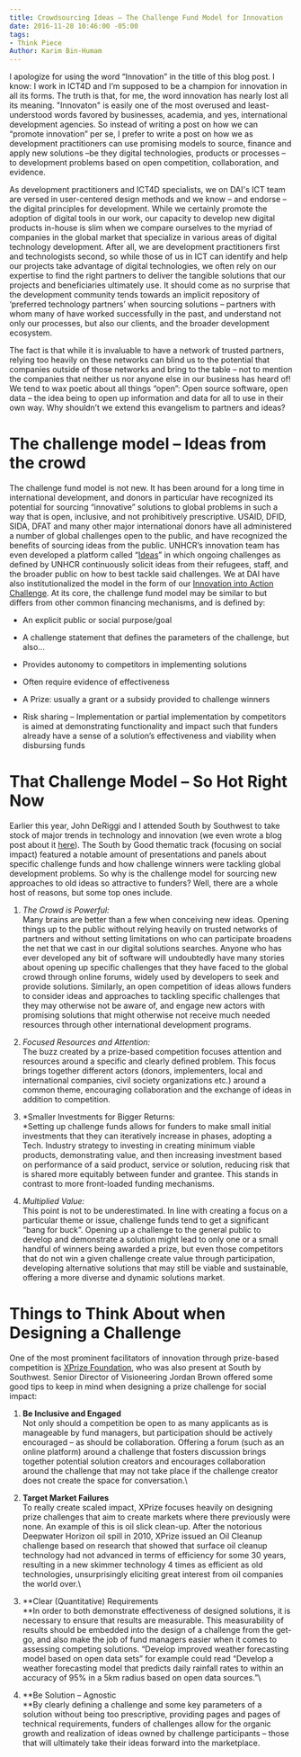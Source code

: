 ```yaml
---
title: Crowdsourcing Ideas – The Challenge Fund Model for Innovation
date: 2016-11-28 10:46:00 -05:00
tags:
- Think Piece
Author: Karim Bin-Humam
---
```


I apologize for using the word “Innovation” in the title of this blog post. I know: I work in ICT4D and I’m supposed to be a champion for innovation in all its forms. The truth is that, for me, the word innovation has nearly lost all its meaning. "Innovaton" is easily one of the most overused and least-understood words favored by businesses, academia, and yes, international development agencies. So instead of writing a post on how we can “promote innovation” per se, I prefer to write a post on how we as development practitioners can use promising models to source, finance and apply new solutions –be they digital technologies, products or processes – to development problems based on open competition, collaboration, and evidence.

<!--more-->

As development practitioners and ICT4D specialists, we on DAI's ICT team are versed in user-centered design methods and we know – and endorse – the digital principles for development. While we certainly promote the adoption of digital tools in our work, our capacity to develop new digital products in-house is slim when we compare ourselves to the myriad of companies in the global market that specialize in various areas of digital technology development. After all, we are development practitioners first and technologists second, so while those of us in ICT can identify and help our projects take advantage of digital technologies, we often rely on our expertise to find the right partners to deliver the tangible solutions that our projects and beneficiaries ultimately use. It should come as no surprise that the development community tends towards an implicit repository of ‘preferred technology partners’ when sourcing solutions – partners with whom many of have worked successfully in the past, and understand not only our processes, but also our clients, and the broader development ecosystem.

The fact is that while it is invaluable to have a network of trusted partners, relying too heavily on these networks can blind us to the potential that companies outside of those networks and bring to the table – not to mention the companies that neither us nor anyone else in our business has heard of! We tend to wax poetic about all things “open”: Open source software, open data – the idea being to open up information and data for all to use in their own way. Why shouldn’t we extend this evangelism to partners and ideas?

# The challenge model – Ideas from the crowd

The challenge fund model is not new. It has been around for a long time in international development, and donors in particular have recognized its potential for sourcing “innovative” solutions to global problems in such a way that is open, inclusive, and not prohibitively prescriptive. USAID, DFID, SIDA, DFAT and many other major international donors have all administered a number of global challenges open to the public, and have recognized the benefits of sourcing ideas from the public. UNHCR’s innovation team has even developed a platform called “[Ideas](http://innovation.unhcr.org/unhcr-ideas/)” in which ongoing challenges as defined by UNHCR continuously solicit ideas from their refugees, staff, and the broader public on how to best tackle said challenges. We at DAI have also institutionalized the model in the form of our [Innovation into Action Challenge](https://dai.forms.fm/innovation-into-action-challenge). At its core, the challenge fund model may be similar to but differs from other common financing mechanisms, and is defined by:

* An explicit public or social purpose/goal

* A challenge statement that defines the parameters of the challenge, but also…

* Provides autonomy to competitors in implementing solutions

* Often require evidence of effectiveness

* A Prize: usually a grant or a subsidy provided to challenge winners

* Risk sharing – Implementation or partial implementation by competitors is aimed at demonstrating functionality and impact such that funders already have a sense of a solution’s effectiveness and viability when disbursing funds

# That Challenge Model – So Hot Right Now

Earlier this year, John DeRiggi and I attended South by Southwest to take stock of major trends in technology and innovation (we even wrote a blog post about it [here](https://dai-global-digital.com/sxsw-tech-trends-2016.html)). The South by Good thematic track (focusing on social impact) featured a notable amount of presentations and panels about specific challenge funds and how challenge winners were tackling global development problems. So why is the challenge model for sourcing new approaches to old ideas so attractive to funders? Well, there are a whole host of reasons, but some top ones include.

1. *The Crowd is Powerful:*\
   Many brains are better than a few when conceiving new ideas. Opening things up to the public without relying heavily on trusted networks of partners and without setting limitations on who can participate broadens the net that we cast in our digital solutions searches. Anyone who has ever developed any bit of software will undoubtedly have many stories about opening up specific challenges that they have faced to the global crowd through online forums, widely used by developers to seek and provide solutions. Similarly, an open competition of ideas allows funders to consider ideas and approaches to tackling specific challenges that they may otherwise not be aware of, and engage new actors with promising solutions that might otherwise not receive much needed resources through other international development programs.

2. *Focused Resources and Attention:*\
   The buzz created by a prize-based competition focuses attention and resources around a specific and clearly defined problem. This focus brings together different actors (donors, implementers, local and international companies, civil society organizations etc.) around a common theme, encouraging collaboration and the exchange of ideas in addition to competition.

3. *Smaller Investments for Bigger Returns:\
   *Setting up challenge funds allows for funders to make small initial investments that they can iteratively increase in phases, adopting a Tech. Industry strategy to investing in creating minimum viable products, demonstrating value, and then increasing investment based on performance of a said product, service or solution, reducing risk that is shared more equitably between funder and grantee. This stands in contrast to more front-loaded funding mechanisms.

4. *Multiplied Value:*\
   This point is not to be underestimated. In line with creating a focus on a particular theme or issue, challenge funds tend to get a significant “bang for buck”. Opening up a challenge to the general public to develop and demonstrate a solution might lead to only one or a small handful of winners being awarded a prize, but even those competitors that do not win a given challenge create value through participation, developing alternative solutions that may still be viable and sustainable, offering a more diverse and dynamic solutions market.

# Things to Think About when Designing a Challenge

One of the most prominent facilitators of innovation through prize-based competition is [XPrize Foundation](http://www.xprize.org/), who was also present at South by Southwest. Senior Director of Visioneering Jordan Brown offered some good tips to keep in mind when designing a prize challenge for social impact:

1. **Be Inclusive and Engaged**\
   Not only should a competition be open to as many applicants as is manageable by fund managers, but participation should be actively encouraged – as should be collaboration. Offering a forum (such as an online platform) around a challenge that fosters discussion brings together potential solution creators and encourages collaboration around the challenge that may not take place if the challenge creator does not create the space for conversation.\\

2. **Target Market Failures**\
   To really create scaled impact, XPrize focuses heavily on designing prize challenges that aim to create markets where there previously were none. An example of this is oil slick clean-up. After the notorious Deepwater Horizon oil spill in 2010, XPrize issued an Oil Cleanup challenge based on research that showed that surface oil cleanup technology had not advanced in terms of efficiency for some 30 years, resulting in a new skimmer technology 4 times as efficient as old technologies, unsurprisingly eliciting great interest from oil companies the world over.\\

3. \*\*Clear (Quantitative) Requirements\
   \*\*In order to both demonstrate effectiveness of designed solutions, it is necessary to ensure that results are measurable. This measurability of results should be embedded into the design of a challenge from the get-go, and also make the job of fund managers easier when it comes to assessing competing solutions. “Develop improved weather forecasting model based on open data sets” for example could read “Develop a weather forecasting model that predicts daily rainfall rates to within an accuracy of 95% in a 5km radius based on open data sources.”\\

4. \*\*Be Solution – Agnostic\
   \*\*By clearly defining a challenge and some key parameters of a solution without being too prescriptive, providing pages and pages of technical requirements, funders of challenges allow for the organic growth and realization of ideas owned by challenge participants – those that will ultimately take their ideas forward into the marketplace.